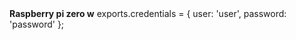 <div>
<b>Raspberry pi zero w</b>
<span>
exports.credentials = {
    user: 'user',
    password: 'password'
};
</span>
</div>